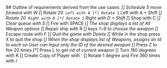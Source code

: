 8# Outline of requirements derived from the use cases:
[*] Schedule 5 move forward with W
[*] Rotate 20` Left with A
[*] Rotate 1` Left with A + Shift
[*] Rotate 20` Right with D
[*] Rotate 1` Right with D + Shift
[*] Shop with C
[*] Clear queue with S
[*] Fire with SPACE
[*] The shop displays a list of All Weapon options
[*] Repair ship with R
[*] keys 1~9 to choose the weapon
[*] Escape route with F
[*] Quit the game with Delete
[*] While in the shop press X to quit the shop
[*] When the shop displays list of Weapons, assigns an Id to each so User can Input only the ID of the desired weapon
[*] Press Z to fire 20 times
[*] Press L to get rid of current weapon
[] Turn 180 degrees with K
[] Create Copy of Player with `
[] Rotate 1 degree and Fire 360 times with /

